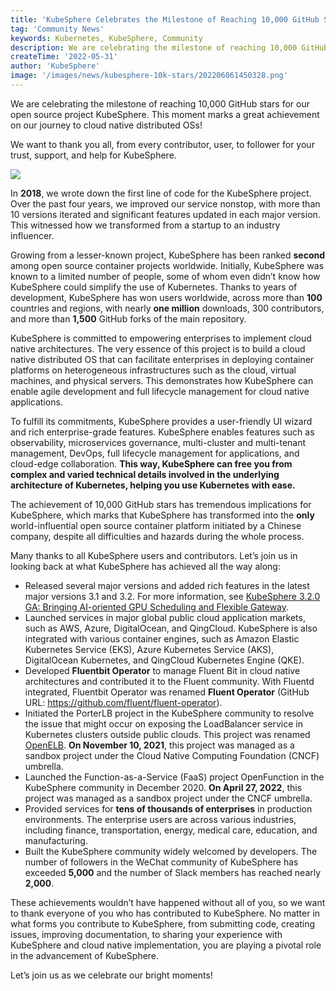```yaml
---
title: 'KubeSphere Celebrates the Milestone of Reaching 10,000 GitHub Stars'  
tag: 'Community News'  
keywords: Kubernetes, KubeSphere, Community 
description: We are celebrating the milestone of reaching 10,000 GitHub stars for our open source project KubeSphere.  
createTime: '2022-05-31'  
author: 'KubeSphere'  
image: '/images/news/kubesphere-10k-stars/202206061450328.png'
---
```


We are celebrating the milestone of reaching 10,000 GitHub stars for our open source project KubeSphere. This moment marks a great achievement on our journey to cloud native distributed OSs!

We want to thank you all, from every contributor, user, to follower for your trust, support, and help for KubeSphere.

![](/images/news/kubesphere-10k-stars/kubesphere-10k-stars.png)

In **2018**, we wrote down the first line of code for the KubeSphere project. Over the past four years, we improved our service nonstop, with more than 10 versions iterated and significant features updated in each major version. This witnessed how we transformed from a startup to an industry influencer.

Growing from a lesser-known project, KubeSphere has been ranked **second** among open source container projects worldwide. Initially, KubeSphere was known to a limited number of people, some of whom even didn’t know how KubeSphere could simplify the use of Kubernetes. Thanks to years of development, KubeSphere has won users worldwide, across more than **100** countries and regions, with nearly **one million** downloads, 300 contributors, and more than **1,500** GitHub forks of the main repository.

KubeSphere is committed to empowering enterprises to implement cloud native architectures. The very essence of this project is to build a cloud native distributed OS that can facilitate enterprises in deploying container platforms on heterogeneous infrastructures such as the cloud, virtual machines, and physical servers. This demonstrates how KubeSphere can enable agile development and full lifecycle management for cloud native applications. 

To fulfill its commitments, KubeSphere provides a user-friendly UI wizard and rich enterprise-grade features. KubeSphere enables features such as observability, microservices governance, multi-cluster and multi-tenant management, DevOps, full lifecycle management for applications, and cloud-edge collaboration. **This way, KubeSphere can free you from complex and varied technical details involved in the underlying architecture of Kubernetes, helping you use Kubernetes with ease.**

The achievement of 10,000 GitHub stars has tremendous implications for KubeSphere, which marks that KubeSphere has transformed into the **only** world-influential open source container platform initiated by a Chinese company, despite all difficulties and hazards during the whole process.

Many thanks to all KubeSphere users and contributors. Let’s join us in looking back at what KubeSphere has achieved all the way along:

+ Released several major versions and added rich features in the latest major versions 3.1 and 3.2. For more information, see [KubeSphere 3.2.0 GA: Bringing AI-oriented GPU Scheduling and Flexible Gateway](https://docs.kubesphere-carryon.top/news/kubesphere-3.2.0-ga-announcement/).
+ Launched services in major global public cloud application markets, such as AWS, Azure, DigitalOcean, and QingCloud. KubeSphere is also integrated with various container engines, such as Amazon Elastic Kubernetes Service (EKS), Azure Kubernetes Service (AKS), DigitalOcean Kubernetes, and QingCloud Kubernetes Engine (QKE).
+ Developed **Fluentbit Operator** to manage Fluent Bit in cloud native architectures and contributed it to the Fluent community. With Fluentd integrated, Fluentbit Operator was renamed **Fluent Operator** (GitHub URL: https://github.com/fluent/fluent-operator).
+ Initiated the PorterLB project in the KubeSphere community to resolve the issue that might occur on exposing the LoadBalancer service in Kubernetes clusters outside public clouds. This project was renamed [OpenELB](https://github.com/whenegghitsrock/openelb/). **On November 10, 2021**, this project was managed as a sandbox project under the Cloud Native Computing Foundation (CNCF) umbrella.
+ Launched the Function-as-a-Service (FaaS) project OpenFunction in the KubeSphere community in December 2020. **On April 27, 2022**, this project was managed as a sandbox project under the CNCF umbrella.
+ Provided services for **tens of thousands of enterprises** in production environments. The enterprise users are across various industries, including finance, transportation, energy, medical care, education, and manufacturing.
+ Built the KubeSphere community widely welcomed by developers. The number of followers in the WeChat community of KubeSphere has exceeded **5,000** and the number of Slack members has reached nearly **2,000**. 

These achievements wouldn’t have happened without all of you, so we want to thank everyone of you who has contributed to KubeSphere. No matter in what forms you contribute to KubeSphere, from submitting code, creating issues, improving documentation, to sharing your experience with KubeSphere and cloud native implementation, you are playing a pivotal role in the advancement of KubeSphere. 

Let’s join us as we celebrate our bright moments!